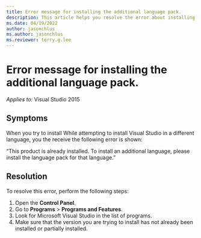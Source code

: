 ```yaml
---
title: Error message for installing the additional language pack.
description: This article helps you resolve the error about installing a language pack to install Visual Studio in the required language.
ms.date: 04/19/2022
author: jasonchlus
ms.author: jasonchlus
ms.reviewer: terry.g.lee
---
```


# Error message for installing the additional language pack.

_Applies to:_&nbsp;Visual Studio 2015

## Symptoms
When you try to install While attempting to install Visual Studio in a different language, you the receive the following error is shown:

“This product is already installed. To install an additional language, please install the language pack for that language.”

## Resolution
To resolve this error, perform the following steps:
1. Open the **Control Panel**.
1. Go to **Programs** > **Programs and Features**.
1. Look for Microsoft Visual Studio in the list of programs.
1. Make sure that the version you are trying to install has not already been installed or partially installed.
